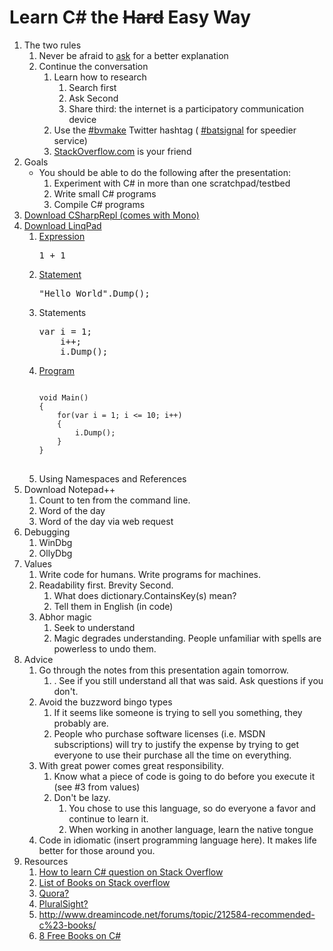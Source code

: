 # Learn C# the ~~Hard~~ Easy Way
<ol>
    <li>The two rules
        <ol>
            <li>Never be afraid to <a href="http://twitter.com/#!/rstackhouse" target="_blank">ask</a> for a better explanation</li>
            <li>Continue the conversation
                <ol>
                    <li>Learn how to research
                        <ol>
                            <li>Search first</li>
                            <li>Ask Second</li>
                            <li>Share third: the internet is a participatory communication device</li>
                        </ol>
                    </li>
                    <li>Use the <a href="https://twitter.com/#!/search/%23bvmake">#bvmake</a> Twitter hashtag ( <a href="https://twitter.com/#!/search/%23batsignal" target="_blank">#batsignal</a> for speedier service)</li>
                    <li><a href="http://stackoverflow.com" target="_blank">StackOverflow.com</a> is your friend</li>
                </ol>
            </li>
        </ol>
    </li>
    <li> Goals
    	<ul> 
    		<li> You should be able to do the following after the presentation:
    			<ol>
    				<li> Experiment with C# in more than one scratchpad/testbed </li>
    				<li> Write small C# programs </li>
    				<li> Compile C# programs </li>
				</ol>
			</li>
    	</ul>
    </li>
    <li><a href="../master/notes/starting-out.md" target="_blank">Download CSharpRepl (comes with Mono)</a></li>
    <li><a href="../master/notes/starting-out.md#linqpad" target="_blank">Download LinqPad</a>
        <ol>
            <li><a href="../master/notes/starting-out.md#expressive" target="_blank">Expression</a>
<pre>1 + 1</pre>
            </li>
            <li><a href="../master/notes/starting-out.md#statement" target="_blank">Statement</a>
<pre>"Hello World".Dump();</pre>
            </li>
            <li>Statements
<pre>var i = 1;
    i++;
    i.Dump();
</pre>
            </li>
            <li><a href="../master/notes/starting-out.md#program" target="_blank">Program</a>
<pre>
<code>
void Main()
{
    for(var i = 1; i &lt;= 10; i++)
	{
	    i.Dump();
    }
}
</code>
</pre>
            </li>
            <li> Using Namespaces and References </li>
        </ol>
    </li>
    <li>
    	Download Notepad++
	    <ol>
	        <li>Count to ten from the command line.</li>
            <li>Word of the day</li>
            <li>Word of the day via web request</li>
    	</ol>
    </li>
    <li>Debugging
        <ol>
            <li>WinDbg</li>
            <li>OllyDbg</li>
        </ol>
    </li>
    <li>Values
        <ol>
            <li>Write code for humans. Write programs for machines.</li>
            <li>Readability first. Brevity Second.
                <ol>
                    <li>What does dictionary.ContainsKey(s) mean?</li>
                    <li>Tell them in English (in code)</li>
                </ol>
            </li>
            <li>Abhor magic
                <ol>
                    <li>Seek to understand</li>
                    <li>Magic degrades understanding. People unfamiliar with spells are powerless to undo them.</li>
                </ol>
            </li>
        </ol>
    </li>
    <li>Advice
        <ol>
            <li>Go through the notes from this presentation again tomorrow.
                <ol>
                    <li>. See if you still understand all that was said. Ask questions if you don't.</li>
                </ol>
            </li>
            <li>Avoid the buzzword bingo types
                <ol>
                    <li>If it seems like someone is trying to sell you something, they probably are.</li>
                    <li>People who purchase software licenses (i.e. MSDN subscriptions) will try to justify the expense by trying to get everyone to use their purchase all the time on everything.</li>
                </ol>
            </li>
            <li>With great power comes great responsibility.
                <ol>
                    <li>Know what a piece of code is going to do before you execute it (see #3 from values)</li>
                    <li>Don't be lazy.
                        <ol>
                            <li>You chose to use this language, so do everyone a favor and continue to learn it.</li>
                            <li>When working in another language, learn the native tongue</li>
                        </ol>
                    </li>
                </ol>
            </li>
            <li>Code in idiomatic (insert programming language here). It makes life better for those around you.</li>
        </ol>
    </li>
    <li>Resources
        <ol>
            <li><a href="http://stackoverflow.com/questions/4362446/starting-to-learn-c-sharp" target="_blank">How to learn C# question on Stack Overflow</a></li>
            <li><a href="http://stackoverflow.com/questions/194812/list-of-freely-available-programming-books" target="_blank">List of Books on Stack overflow</a></li>
            <li><a href="http://www.quora.com/C-programming-language-2" target="_blank">Quora?</a></li>
            <li><a href="http://www.pluralsight-training.net/microsoft/Courses/TableOfContents?courseName=csharp-fundamentals" target="_blank">PluralSight?</a>
            <li><a href="http://www.dreamincode.net/forums/topic/212584-recommended-c%23-books/" target="_blank">http://www.dreamincode.net/forums/topic/212584-recommended-c%23-books/</a>
            <li><a href="http://www.readwriteweb.com/hack/2011/05/free-e-books-on-c.php" target="_blank">8 Free Books on C#</a>
        </ol>
    </li>
</ol>